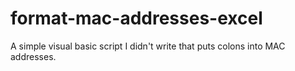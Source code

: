 # format-mac-addresses-excel
A simple visual basic script I didn't write that puts colons into MAC addresses.
